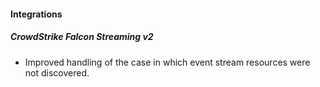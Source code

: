 
#### Integrations
##### CrowdStrike Falcon Streaming v2
- Improved handling of the case in which event stream resources were not discovered.
